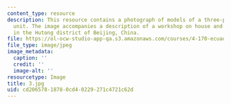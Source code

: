 ```yaml
---
content_type: resource
description: This resource contains a photograph of models of a three-person housing
  unit. The image accompanies a description of a workshop on house and home prototypes
  in the Hutong district of Beijing, China.
file: https://ol-ocw-studio-app-qa.s3.amazonaws.com/courses/4-170-ecuador-workshop-fall-2006/cd20657818780cd40229271c4721c62d_3.jpg
file_type: image/jpeg
image_metadata:
  caption: ''
  credit: ''
  image-alt: ''
resourcetype: Image
title: 3.jpg
uid: cd206578-1878-0cd4-0229-271c4721c62d
---
```

